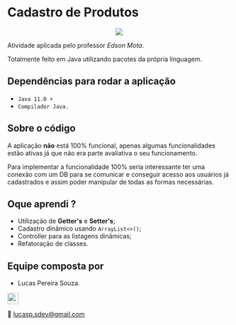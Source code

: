 # Cadastro de Produtos

<p align="center">
  <img src="https://media.giphy.com/media/Dm7zkYx0V80WyJbou1/giphy.gif">
</p>

Atividade aplicada pelo professor _Edson Mota_.

Totalmente feito em Java utilizando pacotes da própria linguagem.

## Dependências para rodar a aplicação

- `Java 11.0 +`
- `Compilador Java.`

## Sobre o código

A aplicação **não** está 100% funcional, apenas algumas funcionalidades estão ativas já que não era parte avaliativa o seu funcionamento.

Para implementar a funcionalidade 100% seria interessante ter uma conexão com um DB para se comunicar e conseguir acesso aos usuários já cadastrados e assim poder manipular de todas as formas necessárias.

## Oque aprendi ?

- Utilização de **Getter's** e **Setter's**;
- Cadastro dinâmico usando `ArrayList<>()`;
- Controller para as listagens dinâmicas;
- Refatoração de classes.

## Equipe composta por

* Lucas Pereira Souza.
<a href="https://www.linkedin.com/in/lucas-souza-dev/">
        <img height="25px" src="https://img.shields.io/badge/LinkedIn-0077B5?style=for-the-badge&logo=linkedin&logoColor=white">
</a>

📩 lucasp.sdev@gmail.com
